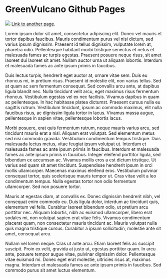 # GreenVulcano Github Pages

![](https://assets-cdn.github.com/images/icons/emoji/octocat.png)
[Link to another page](another-page).

Lorem ipsum dolor sit amet, consectetur adipiscing elit. Donec vel mauris et tortor dapibus faucibus. Mauris condimentum purus vel nisi dictum, sed varius ipsum dignissim. Praesent id tellus dignissim, vulputate lorem at, pharetra odio. Pellentesque habitant morbi tristique senectus et netus et malesuada fames ac turpis egestas. Praesent posuere neque risus, sit amet laoreet dui laoreet sit amet. Nullam auctor urna ut aliquam lobortis. Interdum et malesuada fames ac ante ipsum primis in faucibus.

Duis lectus turpis, hendrerit eget auctor at, ornare vitae sem. Duis eu rhoncus mi, in pretium risus. Praesent id molestie elit, non varius tellus. Sed at quam ac sem fermentum consequat. Sed convallis arcu ante, at dapibus ligula blandit nec. Nulla tincidunt velit arcu, eget maximus risus fermentum rhoncus. Vestibulum egestas vel ex nec facilisis. Vivamus dapibus in quam ac pellentesque. In hac habitasse platea dictumst. Praesent cursus nulla eu sagittis rutrum. Vestibulum tincidunt, ipsum ac commodo maximus, elit nulla faucibus risus, ac dignissim ligula tortor in lacus. Vivamus massa augue, pellentesque in sapien vitae, pellentesque lobortis lacus.

Morbi posuere, erat quis fermentum rutrum, neque mauris varius arcu, sed tincidunt mauris erat a nisl. Aliquam erat volutpat. Sed elementum metus sed nisi commodo gravida. Vestibulum condimentum tempus tristique. Duis malesuada lectus metus, vitae feugiat ipsum volutpat ut. Interdum et malesuada fames ac ante ipsum primis in faucibus. Interdum et malesuada fames ac ante ipsum primis in faucibus. Integer eleifend porttitor ligula, sed bibendum ex accumsan ac. Vivamus mollis eros a est dictum tristique. Ut varius sed quam sit amet tincidunt. Suspendisse hendrerit ipsum in orci mollis ullamcorper. Maecenas maximus eleifend eros. Vestibulum pulvinar consequat tortor, quis scelerisque mauris tempor ut. Cras vitae velit a leo condimentum tempus. Nulla egestas tortor non odio fermentum ullamcorper. Sed non posuere tortor.

Mauris at egestas diam, at convallis ex. Donec dignissim hendrerit nibh, vel consequat enim commodo eu. Duis ligula dolor, interdum ac tincidunt quis, elementum vel felis. Curabitur laoreet bibendum odio, ut pretium arcu porttitor nec. Aliquam lobortis, nibh ac euismod ullamcorper, libero erat sodales mi, non volutpat sapien erat vitae felis. Vivamus condimentum placerat quam, non consectetur mauris tincidunt ac. Mauris volutpat nulla quis magna tristique cursus. Curabitur a ipsum sollicitudin, molestie ante sit amet, consequat arcu.

Nullam vel lorem neque. Cras ut ante arcu. Etiam laoreet felis ac suscipit suscipit. Proin ex velit, gravida at justo ut, egestas porttitor quam. In arcu ante, posuere tempor augue vitae, pulvinar dignissim dolor. Pellentesque vitae euismod mi. Donec eget erat molestie, ultricies risus at, maximus magna. Interdum et malesuada fames ac ante ipsum primis in faucibus. Sed commodo purus sit amet luctus elementum.


